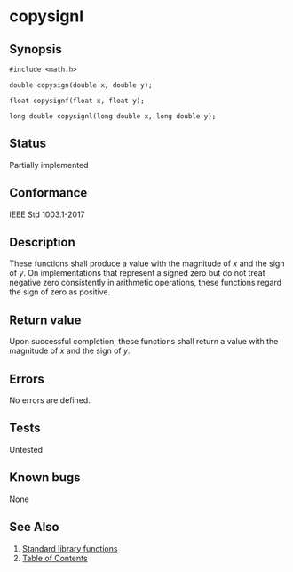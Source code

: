 # copysignl

## Synopsis

`#include <math.h>`

`double copysign(double x, double y);`

`float copysignf(float x, float y);`

`long double copysignl(long double x, long double y);`

## Status

Partially implemented

## Conformance

IEEE Std 1003.1-2017

## Description

These functions shall produce a value with the magnitude of _x_ and the sign of _y_. On implementations that represent
a signed zero but do not treat negative zero consistently in arithmetic operations, these functions regard the sign of
zero as positive.

## Return value

Upon successful completion, these functions shall return a value with the magnitude of _x_ and the sign of _y_.

## Errors

No errors are defined.

## Tests

Untested

## Known bugs

None

## See Also

1. [Standard library functions](../index.md)
2. [Table of Contents](../../../index.md)
